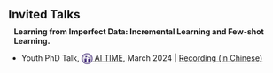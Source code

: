 <h1 id="invited-talks"></h1>

<h2 style="margin: 20px 0px 10px;">Invited Talks</h2>


<h4 style="margin:0 10px 0;">Learning from Imperfect Data: Incremental Learning and Few-shot Learning.</h4>

<ul>
  <li>
    <span class="event-title">Youth PhD Talk,</span>
    <span class="event-host"><a href="http://www.aitime.cn/" target="_blank" rel="noopener noreferrer" class="brand"><img src="/assets/Logo/AITIME.png" alt="AI TIME" width="19.778" height="20" style="vertical-align: middle;"> AI TIME</a>,</span>
    <time datetime="2024-03">March 2024 |</time>
    <a href="https://www.bilibili.com/video/BV1RF4m157Uh/" target="_blank" rel="noopener noreferrer" class="rec-link" title="Talk Recording (in Chinese)" aria-label="Watch talk recording"> Recording (in Chinese)</a>
  </li>
</ul>
